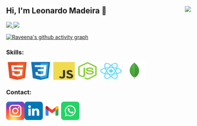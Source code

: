 ## Hi, I'm Leonardo Madeira 🌚 <img src="https://komarev.com/ghpvc/?username=Leonardo-Madeira&color=00FF00&label=Visualizações+do+perfil&style=flat-square" align="right"/>

 <div>
  <a href="https://github.com/Leonardo-Madeira">
  <img height = "190em" src = "https://github-readme-stats.vercel.app/api?username=Leonardo-Madeira&show_icons=true&theme=chartreuse-dark&include_all_commits=true&count_private=true" />
  <img height = "190em" src = "https://github-readme-stats.vercel.app/api/top-langs/?username=Leonardo-Madeira&layout=compact&langs_count=7&theme=chartreuse-dark" />
</div>

  [![Raveena's github activity graph](https://activity-graph.herokuapp.com/graph?username=Leonardo-Madeira&bg_color=000000&color=00FF00&line=00FF00&point=ffffff&area=false&hide_border=true)](https://github.com/Orlandoj77/github-readme-activity-graph)


### Skills:  
 <div style = "display: inline_block">
    <img align="center" alt="Leo-HTML" height="50" width="60" src="https://raw.githubusercontent.com/devicons/devicon/master/icons/html5/html5-original.svg">
    <img align="center" alt="Leo-CSS" height="50" width="60" src="https://raw.githubusercontent.com/devicons/devicon/master/icons/css3/css3-original.svg">
    <img align="center" alt="Leo-JS" height="50" width="60" src="https://raw.githubusercontent.com/devicons/devicon/master/icons/javascript/javascript-original.svg">
    <img align="center" alt="Leo-NodeJS" height="50" width="60" src="https://raw.githubusercontent.com/devicons/devicon/master/icons/nodejs/nodejs-original.svg">
    <img align="center" alt="Leo-React" height="50" width="60" src="https://raw.githubusercontent.com/devicons/devicon/master/icons/react/react-original.svg">
    <img align="center" alt="Leo-MongoDB" height="50" width="60" src="https://raw.githubusercontent.com/devicons/devicon/master/icons/mongodb/mongodb-original.svg">
    
 </div>
  
### Contact:
 <div>
    <a href="https://www.instagram.com/leomadeiraa/"><img align="left" alt="Leonardo Instagram" target="_blank" width="50px" src="https://github.com/edent/SuperTinyIcons/blob/master/images/svg/instagram.svg">
    <a href="https://linkedin.com/in/leonardo-madeira-303844205/"><img align="left" alt="Leonardo LinkedIn" target="_blank"  width="50px" src="https://github.com/edent/SuperTinyIcons/blob/master/images/svg/linkedin.svg">
    <a href="mailto:leo.madeira96@gmail.com"><img align="left" alt="Leonardo Person Email" target="_blank"  width="50px" src="https://github.com/edent/SuperTinyIcons/blob/master/images/svg/gmail.svg">
    <a href="https://wa.me/5548984274450"><img align="left" alt="Leonardo Whats-App"  target="_blank" width="50px" src="https://github.com/edent/SuperTinyIcons/blob/master/images/svg/whatsapp.svg">
 </div>
 

